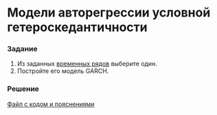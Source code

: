 # Модели авторегрессии условной гетероскедантичности

### Задание
1. Из заданных [временных рядов](/Projects/05_Time_series/Series) выберите один.
2. Постройте его модель GARCH.

### Решение
[Файл с кодом и пояснениями](/Projects/05_Time_series/04_ARCH_models/Solution.ipynb)
